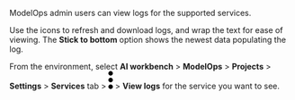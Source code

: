 ModelOps admin users can view logs for the supported services.

Use the icons to refresh and download logs, and wrap the text for ease of viewing. The **Stick to bottom** option shows the newest data populating the log.

From the environment, select **AI workbench** > **ModelOps** > **Projects** > **Settings** > **Services** tab > ![kebab menu](Images/zsz1597101912145.svg) > **View logs** for the service you want to see.

